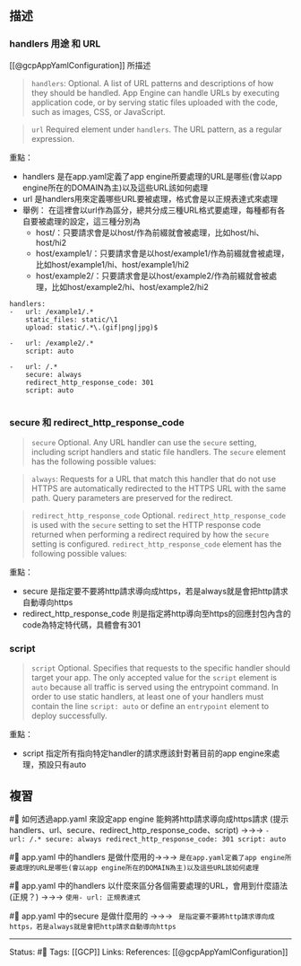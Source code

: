 

## 描述

### handlers 用途 和 URL

[[@gcpAppYamlConfiguration]] 所描述
> `handlers`: Optional. A list of URL patterns and descriptions of how they should be handled. App Engine can handle URLs by executing application code, or by serving static files uploaded with the code, such as images, CSS, or JavaScript.

> `url` Required element under `handlers`. The URL pattern, as a regular expression.


重點：
- handlers 是在app.yaml定義了app engine所要處理的URL是哪些(會以app engine所在的DOMAIN為主)以及這些URL該如何處理
- url 是handlers用來定義哪些URL要被處理，格式會是以正規表達式來處理
- 舉例： 在這裡會以url作為區分，總共分成三種URL格式要處理，每種都有各自要被處理的設定，這三種分別為
	- host/：只要請求會是以host/作為前綴就會被處理，比如host/hi、host/hi2
	- host/example1/：只要請求會是以host/example1/作為前綴就會被處理，比如host/example1/hi、host/example1/hi2
	- host/example2/：只要請求會是以host/example2/作為前綴就會被處理，比如host/example2/hi、host/example2/hi2
```
handlers:
- 	url: /example1/.*
	static_files: static/\1  
	upload: static/.*\.(gif|png|jpg)$  
  
- 	url: /example2/.*
	script: auto
	
- 	url: /.*
	secure: always
	redirect_http_response_code: 301
	script: auto
	

```


### secure 和 redirect_http_response_code

> `secure` Optional. Any URL handler can use the `secure` setting, including script handlers and static file handlers. The `secure` element has the following possible values:

> `always`: Requests for a URL that match this handler that do not use HTTPS are automatically redirected to the HTTPS URL with the same path. Query parameters are preserved for the redirect.

> `redirect_http_response_code` Optional. `redirect_http_response_code` is used with the `secure` setting to set the HTTP response code returned when performing a redirect required by how the `secure` setting is configured. `redirect_http_response_code` element has the following possible values:

重點：
- secure 是指定要不要將http請求導向成https，若是always就是會把http請求自動導向https
- redirect_http_response_code 則是指定將http導向至https的回應封包內含的code為特定特代碼，具體會有301

### script 
> `script` Optional. Specifies that requests to the specific handler should target your app. The only accepted value for the `script` element is `auto` because all traffic is served using the entrypoint command. In order to use static handlers, at least one of your handlers must contain the line `script: auto` or define an `entrypoint` element to deploy successfully.

重點：
- script 指定所有指向特定handler的請求應該針對著目前的app engine來處理，預設只有auto

## 複習
#🧠 如何透過app.yaml 來設定app engine 能夠將http請求導向成https請求 (提示handlers、url、secure、redirect_http_response_code、script) ->->-> `- 	url: /.* secure: always redirect_http_response_code: 301 script: auto`
<!--SR:!2022-08-09,13,210-->

#🧠 app.yaml 中的handlers 是做什麼用的->->-> `是在app.yaml定義了app engine所要處理的URL是哪些(會以app engine所在的DOMAIN為主)以及這些URL該如何處理`
<!--SR:!2022-08-10,28,250-->

#🧠 app.yaml 中的handlers 以什麼來區分各個需要處理的URL，會用到什麼語法(正規？) ->->-> `使用- url: 正規表達式`
<!--SR:!2022-10-07,62,250-->

#🧠 app.yaml 中的secure 是做什麼用的 ->->-> ` 是指定要不要將http請求導向成https，若是always就是會把http請求自動導向https`
<!--SR:!2022-09-18,49,250-->

---
Status: #🌱 
Tags:
[[GCP]]
Links:
References:
[[@gcpAppYamlConfiguration]]

